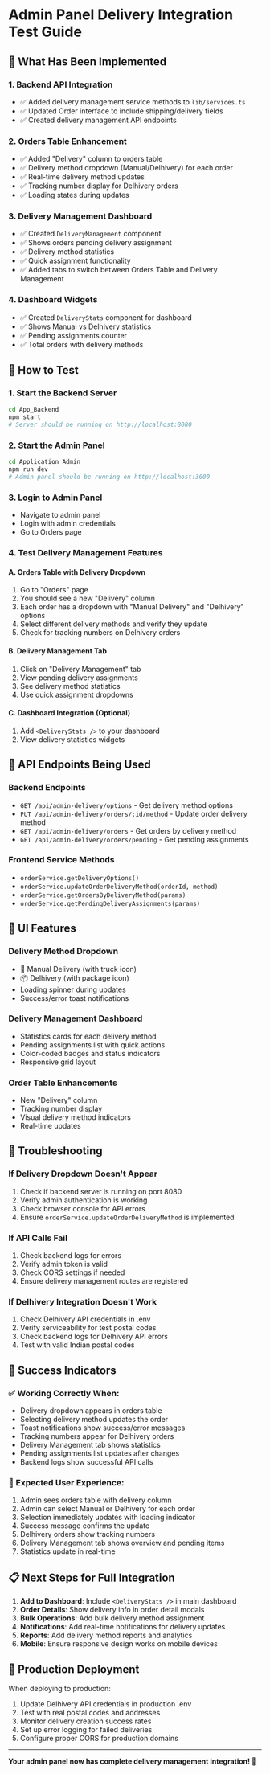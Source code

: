 # Admin Panel Delivery Integration Test Guide

## 🎯 What Has Been Implemented

### 1. Backend API Integration
- ✅ Added delivery management service methods to `lib/services.ts`
- ✅ Updated Order interface to include shipping/delivery fields
- ✅ Created delivery management API endpoints

### 2. Orders Table Enhancement
- ✅ Added "Delivery" column to orders table
- ✅ Delivery method dropdown (Manual/Delhivery) for each order
- ✅ Real-time delivery method updates
- ✅ Tracking number display for Delhivery orders
- ✅ Loading states during updates

### 3. Delivery Management Dashboard
- ✅ Created `DeliveryManagement` component
- ✅ Shows orders pending delivery assignment
- ✅ Delivery method statistics
- ✅ Quick assignment functionality
- ✅ Added tabs to switch between Orders Table and Delivery Management

### 4. Dashboard Widgets
- ✅ Created `DeliveryStats` component for dashboard
- ✅ Shows Manual vs Delhivery statistics
- ✅ Pending assignments counter
- ✅ Total orders with delivery methods

## 🧪 How to Test

### 1. Start the Backend Server
```bash
cd App_Backend
npm start
# Server should be running on http://localhost:8080
```

### 2. Start the Admin Panel
```bash
cd Application_Admin
npm run dev
# Admin panel should be running on http://localhost:3000
```

### 3. Login to Admin Panel
- Navigate to admin panel
- Login with admin credentials
- Go to Orders page

### 4. Test Delivery Management Features

#### A. Orders Table with Delivery Dropdown
1. Go to "Orders" page
2. You should see a new "Delivery" column
3. Each order has a dropdown with "Manual Delivery" and "Delhivery" options
4. Select different delivery methods and verify they update
5. Check for tracking numbers on Delhivery orders

#### B. Delivery Management Tab
1. Click on "Delivery Management" tab
2. View pending delivery assignments
3. See delivery method statistics
4. Use quick assignment dropdowns

#### C. Dashboard Integration (Optional)
1. Add `<DeliveryStats />` to your dashboard
2. View delivery statistics widgets

## 🔧 API Endpoints Being Used

### Backend Endpoints
- `GET /api/admin-delivery/options` - Get delivery method options
- `PUT /api/admin-delivery/orders/:id/method` - Update order delivery method
- `GET /api/admin-delivery/orders` - Get orders by delivery method
- `GET /api/admin-delivery/orders/pending` - Get pending assignments

### Frontend Service Methods
- `orderService.getDeliveryOptions()`
- `orderService.updateOrderDeliveryMethod(orderId, method)`
- `orderService.getOrdersByDeliveryMethod(params)`
- `orderService.getPendingDeliveryAssignments(params)`

## 🎨 UI Features

### Delivery Method Dropdown
- 🚚 Manual Delivery (with truck icon)
- 📦 Delhivery (with package icon)
- Loading spinner during updates
- Success/error toast notifications

### Delivery Management Dashboard
- Statistics cards for each delivery method
- Pending assignments list with quick actions
- Color-coded badges and status indicators
- Responsive grid layout

### Order Table Enhancements
- New "Delivery" column
- Tracking number display
- Visual delivery method indicators
- Real-time updates

## 🚨 Troubleshooting

### If Delivery Dropdown Doesn't Appear
1. Check if backend server is running on port 8080
2. Verify admin authentication is working
3. Check browser console for API errors
4. Ensure `orderService.updateOrderDeliveryMethod` is implemented

### If API Calls Fail
1. Check backend logs for errors
2. Verify admin token is valid
3. Check CORS settings if needed
4. Ensure delivery management routes are registered

### If Delhivery Integration Doesn't Work
1. Check Delhivery API credentials in .env
2. Verify serviceability for test postal codes
3. Check backend logs for Delhivery API errors
4. Test with valid Indian postal codes

## 🎉 Success Indicators

### ✅ Working Correctly When:
- Delivery dropdown appears in orders table
- Selecting delivery method updates the order
- Toast notifications show success/error messages
- Tracking numbers appear for Delhivery orders
- Delivery Management tab shows statistics
- Pending assignments list updates after changes
- Backend logs show successful API calls

### 🎯 Expected User Experience:
1. Admin sees orders table with delivery column
2. Admin can select Manual or Delhivery for each order
3. Selection immediately updates with loading indicator
4. Success message confirms the update
5. Delhivery orders show tracking numbers
6. Delivery Management tab shows overview and pending items
7. Statistics update in real-time

## 📋 Next Steps for Full Integration

1. **Add to Dashboard**: Include `<DeliveryStats />` in main dashboard
2. **Order Details**: Show delivery info in order detail modals
3. **Bulk Operations**: Add bulk delivery method assignment
4. **Notifications**: Add real-time notifications for delivery updates
5. **Reports**: Add delivery method reports and analytics
6. **Mobile**: Ensure responsive design works on mobile devices

## 🚀 Production Deployment

When deploying to production:
1. Update Delhivery API credentials in production .env
2. Test with real postal codes and addresses
3. Monitor delivery creation success rates
4. Set up error logging for failed deliveries
5. Configure proper CORS for production domains

---

**Your admin panel now has complete delivery management integration! 🎉**
